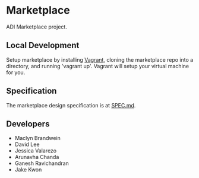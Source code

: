 # Marketplace
ADI Marketplace project.

## Local Development
Setup marketplace by installing [Vagrant](http://www.vagrantup.com/), cloning the marketplace repo into a directory, and running 'vagrant up'. Vagrant will setup your virtual machine for you.

## Specification
The marketplace design specification is at [SPEC.md](SPEC.md).

## Developers
- Maclyn Brandwein
- David Lee
- Jessica Valarezo
- Arunavha Chanda
- Ganesh Ravichandran
- Jake Kwon

